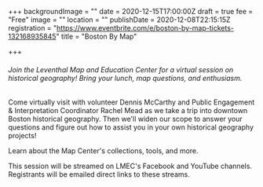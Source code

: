 +++
backgroundImage = ""
date = 2020-12-15T17:00:00Z
draft = true
fee = "Free"
image = ""
location = ""
publishDate = 2020-12-08T22:15:15Z
registration = "https://www.eventbrite.com/e/boston-by-map-tickets-132168935845"
title = "Boston By Map"

+++
###### Join the Leventhal Map and Education Center for a virtual session on historical geography! Bring your lunch, map questions, and enthusiasm.

Come virtually visit with volunteer Dennis McCarthy and Public Engagement & Interpretation Coordinator Rachel Mead as we take a trip into downtown Boston historical geography. Then we'll widen our scope to answer your questions and figure out how to assist you in your own historical geography projects!

Learn about the Map Center's collections, tools, and more.

This session will be streamed on LMEC's Facebook and YouTube channels. Registrants will be emailed direct links to these streams.